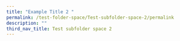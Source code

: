 ```yaml
---
title: "Example Title 2 "
permalink: /test-folder-space/Test-subfolder-space-2/permalink
description: ""
third_nav_title: Test subfolder space 2
---
```


